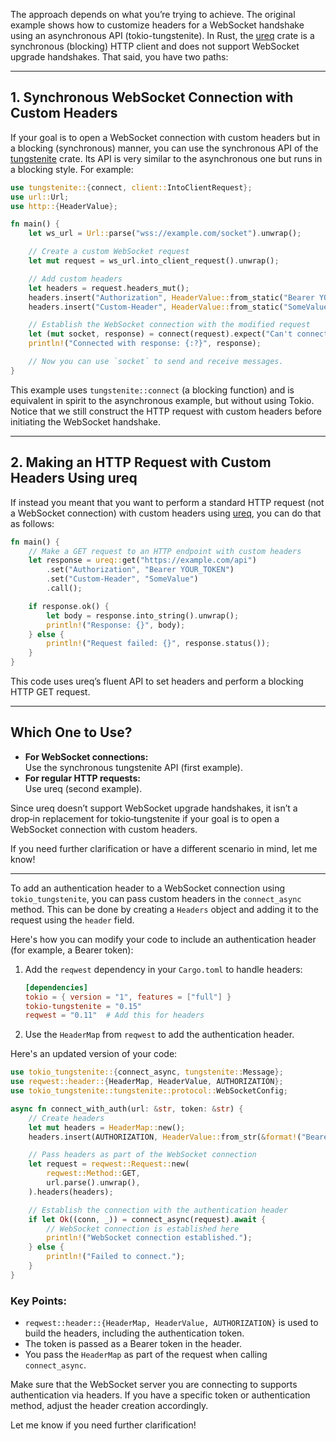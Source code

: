The approach depends on what you’re trying to achieve. The original example shows how to customize headers for a WebSocket handshake using an asynchronous API (tokio-tungstenite). In Rust, the [ureq](https://crates.io/crates/ureq) crate is a synchronous (blocking) HTTP client and does not support WebSocket upgrade handshakes. That said, you have two paths:

---

## 1. Synchronous WebSocket Connection with Custom Headers

If your goal is to open a WebSocket connection with custom headers but in a blocking (synchronous) manner, you can use the synchronous API of the [tungstenite](https://crates.io/crates/tungstenite) crate. Its API is very similar to the asynchronous one but runs in a blocking style. For example:

```rust
use tungstenite::{connect, client::IntoClientRequest};
use url::Url;
use http::{HeaderValue};

fn main() {
    let ws_url = Url::parse("wss://example.com/socket").unwrap();

    // Create a custom WebSocket request
    let mut request = ws_url.into_client_request().unwrap();

    // Add custom headers
    let headers = request.headers_mut();
    headers.insert("Authorization", HeaderValue::from_static("Bearer YOUR_TOKEN"));
    headers.insert("Custom-Header", HeaderValue::from_static("SomeValue"));

    // Establish the WebSocket connection with the modified request
    let (mut socket, response) = connect(request).expect("Can't connect");
    println!("Connected with response: {:?}", response);

    // Now you can use `socket` to send and receive messages.
}
```

This example uses `tungstenite::connect` (a blocking function) and is equivalent in spirit to the asynchronous example, but without using Tokio. Notice that we still construct the HTTP request with custom headers before initiating the WebSocket handshake.

---

## 2. Making an HTTP Request with Custom Headers Using ureq

If instead you meant that you want to perform a standard HTTP request (not a WebSocket connection) with custom headers using [ureq](https://crates.io/crates/ureq), you can do that as follows:

```rust
fn main() {
    // Make a GET request to an HTTP endpoint with custom headers
    let response = ureq::get("https://example.com/api")
        .set("Authorization", "Bearer YOUR_TOKEN")
        .set("Custom-Header", "SomeValue")
        .call();

    if response.ok() {
        let body = response.into_string().unwrap();
        println!("Response: {}", body);
    } else {
        println!("Request failed: {}", response.status());
    }
}
```

This code uses ureq’s fluent API to set headers and perform a blocking HTTP GET request.

---

## Which One to Use?

- **For WebSocket connections:**  
  Use the synchronous tungstenite API (first example).  
- **For regular HTTP requests:**  
  Use ureq (second example).

Since ureq doesn’t support WebSocket upgrade handshakes, it isn’t a drop‑in replacement for tokio‑tungstenite if your goal is to open a WebSocket connection with custom headers.

If you need further clarification or have a different scenario in mind, let me know!

______________________________________________________________________________________________________________

To add an authentication header to a WebSocket connection using `tokio_tungstenite`, you can pass custom headers in the `connect_async` method. This can be done by creating a `Headers` object and adding it to the request using the `header` field.

Here's how you can modify your code to include an authentication header (for example, a Bearer token):

1. Add the `reqwest` dependency in your `Cargo.toml` to handle headers:
   ```toml
   [dependencies]
   tokio = { version = "1", features = ["full"] }
   tokio-tungstenite = "0.15"
   reqwest = "0.11"  # Add this for headers
   ```

2. Use the `HeaderMap` from `reqwest` to add the authentication header.

Here's an updated version of your code:

```rust
use tokio_tungstenite::{connect_async, tungstenite::Message};
use reqwest::header::{HeaderMap, HeaderValue, AUTHORIZATION};
use tokio_tungstenite::tungstenite::protocol::WebSocketConfig;

async fn connect_with_auth(url: &str, token: &str) {
    // Create headers
    let mut headers = HeaderMap::new();
    headers.insert(AUTHORIZATION, HeaderValue::from_str(&format!("Bearer {}", token)).unwrap());

    // Pass headers as part of the WebSocket connection
    let request = reqwest::Request::new(
        reqwest::Method::GET,
        url.parse().unwrap(),
    ).headers(headers);

    // Establish the connection with the authentication header
    if let Ok((conn, _)) = connect_async(request).await {
        // WebSocket connection is established here
        println!("WebSocket connection established.");
    } else {
        println!("Failed to connect.");
    }
}
```

### Key Points:
- `reqwest::header::{HeaderMap, HeaderValue, AUTHORIZATION}` is used to build the headers, including the authentication token.
- The token is passed as a Bearer token in the header.
- You pass the `HeaderMap` as part of the request when calling `connect_async`.

Make sure that the WebSocket server you are connecting to supports authentication via headers. If you have a specific token or authentication method, adjust the header creation accordingly.

Let me know if you need further clarification!
